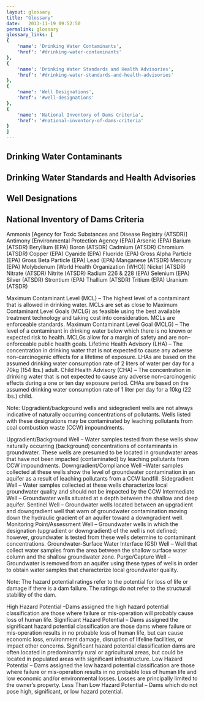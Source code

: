 ```yaml
---
layout: glossary
title: "Glossary"
date:   2013-11-19 09:52:50
permalink: glossary
glossary_links: [
{
    'name': 'Drinking Water Contaminants',
    'href': '#drinking-water-contaminants'
},
{
    'name': 'Drinking Water Standards and Health Advisories',
    'href': '#drinking-water-standards-and-health-advisories'
},
{
    'name': 'Well Designations',
    'href': '#well-designations'
},
{
    'name': 'National Inventory of Dams Criteria',
    'href': '#national-inventory-of-dams-criteria'
}
]
---
```


<a name="drinking-water-contaminants" id="drinking-water-contaminants"></a>
<h2>Drinking Water Contaminants</h2>


<a name="drinking-water-standards-and-health-advisories" id="Drinking Water Standards and Health Advisories"></a>
<h2>Drinking Water Standards and Health Advisories</h2>

<a name="well-designations" id="Well Designations"></a>
<h2>Well Designations</h2>

<a name="national-inventory-of-dams-criteria" id="Drinking Water Contaminants"></a>
<h2>National Inventory of Dams Criteria</h2>

Ammonia [Agency for Toxic Substances and Disease Registry (ATSDR)]
Antimony [Environmental Protection Agency (EPA)]
Arsenic (EPA)
Barium (ATSDR)
Beryllium (EPA)
Boron (ATSDR)
Cadmium (ATSDR)
Chromium (ATSDR)
Copper (EPA)
Cyanide (EPA)
Fluoride (EPA)
Gross Alpha Particle (EPA)
Gross Beta Particle (EPA)
Lead (EPA)
Manganese (ATSDR)
Mercury (EPA)
Molybdenum [World Health Organization (WHO)]
Nickel (ATSDR)
Nitrate (ATSDR)
Nitrite (ATSDR)
Radium 226 & 228  (EPA)
Selenium (EPA)
Silver (ATSDR)
Strontium (EPA)
Thallium (ATSDR)
Tritium (EPA)
Uranium (ATSDR)



Maximum Contaminant Level (MCL) – The highest level of a contaminant that is allowed in drinking water. MCLs are set as close to Maximum Contaminant Level Goals (MCLG) as feasible using the best available treatment technology and taking cost into consideration. MCLs are enforceable standards.
Maximum Contaminant Level Goal (MCLG) – The level of a contaminant in drinking water below which there is no known or expected risk to health. MCLGs allow for a margin of safety and are non–enforceable public health goals.
Lifetime Health Advisory (LHA) – The concentration in drinking water that is not expected to cause any adverse non–carcinogenic effects for a lifetime of exposure. LHAs are based on the assumed drinking water consumption rate of 2 liters of water per day for a 70kg (154 lbs.) adult.
Child Health Advisory (CHA) – The concentration in drinking water that is not expected to cause any adverse non-carcinogenic effects during a one or ten day exposure period. CHAs are based on the assumed drinking water consumption rate of 1 liter per day for a 10kg (22 lbs.) child. 




Note: Upgradient/background wells and sidegradient wells are not always indicative of naturally occurring concentrations of pollutants. Wells listed with these designations may be contaminated by leaching pollutants from coal combustion waste (CCW) impoundments.

Upgradient/Background Well – Water samples tested from these wells show naturally occurring (background) concentrations of contaminants in groundwater. These wells are presumed to be located in groundwater areas that have not been impacted (contaminated) by leaching pollutants from CCW impoundments.
Downgradient/Compliance Well –Water samples collected at these wells show the level of groundwater contamination in an aquifer as a result of leaching pollutants from a CCW landfill.
Sidegradient Well – Water samples collected at these wells characterize local groundwater quality and should not be impacted by the CCW
Intermediate Well – Groundwater wells situated at a depth between the shallow and deep aquifer.
Sentinel Well – Groundwater wells located between an upgradient and downgradient well that warn of groundwater contamination moving down the hydraulic gradient of an aquifer toward a downgradient well.
Monitoring Point/Assessment Well – Groundwater wells in which the designation (upgradient or downgradient) of the well is not defined; however, groundwater is tested from these wells determine to contaminant concentrations.
Groundwater-Surface Water Interface (GSI) Well – Well that collect water samples from the area between the shallow surface water column and the shallow groundwater zone.
Purge/Capture Well – Groundwater is removed from an aquifer using these types of wells in order to obtain water samples that characterize local groundwater quality.


Note: The hazard potential ratings refer to the potential for loss of life or damage if there is a dam failure. The ratings do not refer to the structural stability of the dam.

High Hazard Potential –Dams assigned the high hazard potential classification are those where failure or mis-operation will probably cause loss of human life.
Significant Hazard Potential – Dams assigned the significant hazard potential classification are those dams where failure or mis-operation results in no probable loss of human life, but can cause economic loss, environment damage, disruption of lifeline facilities, or impact other concerns. Significant hazard potential classification dams are often located in predominantly rural or agricultural areas, but could be located in populated areas with significant infrastructure.
Low Hazard Potential – Dams assigned the low hazard potential classification are those where failure or mis-operation results in no probable loss of human life and low economic and/or environmental losses. Losses are principally limited to the owner’s property.
Less Than Low Hazard Potential – Dams which do not pose high, significant, or low hazard potential.


